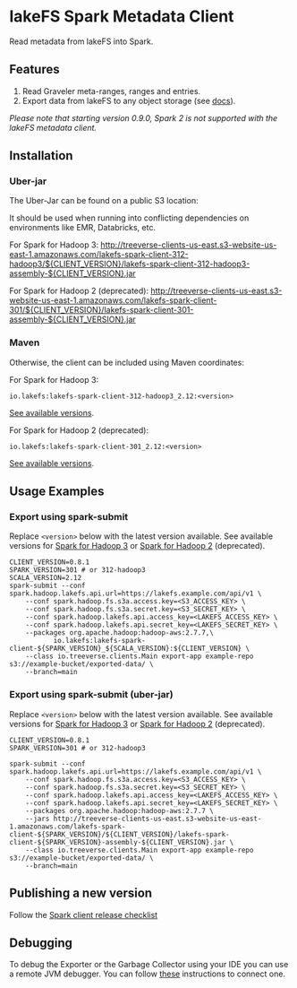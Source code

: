 # lakeFS Spark Metadata Client

Read metadata from lakeFS into Spark.

## Features

1. Read Graveler meta-ranges, ranges and entries.
1. Export data from lakeFS to any object storage (see [docs](https://docs.lakefs.io/reference/export.html)).

_Please note that starting version 0.9.0, Spark 2 is not supported with the lakeFS metadata client._

## Installation

### Uber-jar
The Uber-Jar can be found on a public S3 location:

It should be used when running into conflicting dependencies on environments like EMR, Databricks, etc.

For Spark for Hadoop 3:
http://treeverse-clients-us-east.s3-website-us-east-1.amazonaws.com/lakefs-spark-client-312-hadoop3/${CLIENT_VERSION}/lakefs-spark-client-312-hadoop3-assembly-${CLIENT_VERSION}.jar

For Spark for Hadoop 2 (deprecated):
http://treeverse-clients-us-east.s3-website-us-east-1.amazonaws.com/lakefs-spark-client-301/${CLIENT_VERSION}/lakefs-spark-client-301-assembly-${CLIENT_VERSION}.jar


### Maven
Otherwise, the client can be included using Maven coordinates:

For Spark for Hadoop 3:
```
io.lakefs:lakefs-spark-client-312-hadoop3_2.12:<version>
```
[See available versions](https://mvnrepository.com/artifact/io.lakefs/lakefs-spark-client-312-hadoop3_2.12).

For Spark for Hadoop 2 (deprecated):
```
io.lakefs:lakefs-spark-client-301_2.12:<version>
```
[See available versions](https://mvnrepository.com/artifact/io.lakefs/lakefs-spark-client-301_2.12).

## Usage Examples
### Export using spark-submit

Replace `<version>` below with the latest version available. See available versions for [Spark for Hadoop 3](https://mvnrepository.com/artifact/io.lakefs/lakefs-spark-client-312-hadoop3_2.12) or [Spark for Hadoop 2](https://mvnrepository.com/artifact/io.lakefs/lakefs-spark-client-301_2.12) (deprecated).

```
CLIENT_VERSION=0.8.1
SPARK_VERSION=301 # or 312-hadoop3
SCALA_VERSION=2.12
spark-submit --conf spark.hadoop.lakefs.api.url=https://lakefs.example.com/api/v1 \
    --conf spark.hadoop.fs.s3a.access.key=<S3_ACCESS_KEY> \
    --conf spark.hadoop.fs.s3a.secret.key=<S3_SECRET_KEY> \
    --conf spark.hadoop.lakefs.api.access_key=<LAKEFS_ACCESS_KEY> \
    --conf spark.hadoop.lakefs.api.secret_key=<LAKEFS_SECRET_KEY> \
    --packages org.apache.hadoop:hadoop-aws:2.7.7,\
           io.lakefs:lakefs-spark-client-${SPARK_VERSION}_${SCALA_VERSION}:${CLIENT_VERSION} \
    --class io.treeverse.clients.Main export-app example-repo s3://example-bucket/exported-data/ \
    --branch=main
```

### Export using spark-submit (uber-jar)

Replace `<version>` below with the latest version available. See available versions for [Spark for Hadoop 3](https://mvnrepository.com/artifact/io.lakefs/lakefs-spark-client-312-hadoop3_2.12) or [Spark for Hadoop 2](https://mvnrepository.com/artifact/io.lakefs/lakefs-spark-client-301_2.12) (deprecated).
```
CLIENT_VERSION=0.8.1
SPARK_VERSION=301 # or 312-hadoop3

spark-submit --conf spark.hadoop.lakefs.api.url=https://lakefs.example.com/api/v1 \
    --conf spark.hadoop.fs.s3a.access.key=<S3_ACCESS_KEY> \
	--conf spark.hadoop.fs.s3a.secret.key=<S3_SECRET_KEY> \
	--conf spark.hadoop.lakefs.api.access_key=<LAKEFS_ACCESS_KEY> \
	--conf spark.hadoop.lakefs.api.secret_key=<LAKEFS_SECRET_KEY> \
	--packages org.apache.hadoop:hadoop-aws:2.7.7 \
	--jars http://treeverse-clients-us-east.s3-website-us-east-1.amazonaws.com/lakefs-spark-client-${SPARK_VERSION}/${CLIENT_VERSION}/lakefs-spark-client-${SPARK_VERSION}-assembly-${CLIENT_VERSION}.jar \
	--class io.treeverse.clients.Main export-app example-repo s3://example-bucket/exported-data/ \
	--branch=main
```

## Publishing a new version

Follow the [Spark client release checklist](https://github.com/treeverse/dev/blob/main/pages/lakefs-clients-release.md#spark-metadata-client)

## Debugging

To debug the Exporter or the Garbage Collector using your IDE you can use a remote JVM debugger. You can follow [these](https://sparkbyexamples.com/spark/how-to-debug-spark-application-locally-or-remote/) instructions to connect one. 

